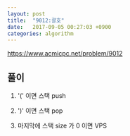 ```yaml
---
layout: post
title:  "9012:괄호"
date:   2017-09-05 00:27:03 +0900
categories: algorithm
---
```


<https://www.acmicpc.net/problem/9012>

## 풀이
1. '(' 이면 스택 push
 
2. ')' 이면 스택 pop

3. 마지막에 스택 size 가 0 이면 VPS
